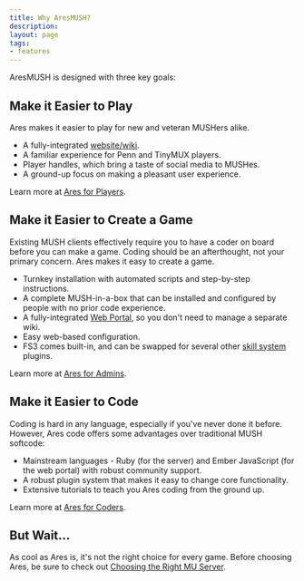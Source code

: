 ```yaml
---
title: Why AresMUSH?
description: 
layout: page
tags:
- features
---
```


AresMUSH is designed with three key goals:

## Make it Easier to Play

Ares makes it easier to play for new and veteran MUSHers alike.

* A fully-integrated [website/wiki](/web-portal).
* A familiar experience for Penn and TinyMUX players.
* Player handles, which bring a taste of social media to MUSHes.
* A ground-up focus on making a pleasant user experience.

Learn more at [Ares for Players](/features/ares-for-players.html).

## Make it Easier to Create a Game

Existing MUSH clients effectively require you to have a coder on board before you can make a game.  Coding should be an afterthought, not your primary concern. Ares makes it easy to create a game.

* Turnkey installation with automated scripts and step-by-step instructions.
* A complete MUSH-in-a-box that can be installed and configured by people with no prior code experience.
* A fully-integrated [Web Portal](/web-portal), so you don't need to manage a separate wiki.
* Easy web-based configuration.
* FS3 comes built-in, and can be swapped for several other [skill system](/features/skills.html) plugins.

Learn more at [Ares for Admins](/features/ares-for-admins.html).

## Make it Easier to Code

Coding is hard in any language, especially if you've never done it before.  However, Ares code offers some advantages over traditional MUSH softcode:

* Mainstream languages - Ruby (for the server) and Ember JavaScript (for the web portal) with robust community support.
* A robust plugin system that makes it easy to change core functionality.
* Extensive tutorials to teach you Ares coding from the ground up.

Learn more at [Ares for Coders](/features/ares-for-coders.html).

## But Wait...

As cool as Ares is, it's not the right choice for every game. Before choosing Ares, be sure to check out [Choosing the Right MU Server]({{site.baseurl}}/features/server-roundup.html).